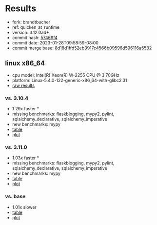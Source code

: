 # Results

- fork: brandtbucher
- ref: quicken_at_runtime
- version: 3.12.0a4+
- commit hash: [57469f4](https://github.com/brandtbucher/cpython/commit/57469f4)
- commit date: 2023-01-28T09:58:59-08:00
- commit merge base: [8d18d1ffd52eb3917c4566b09596d596116a5532](https://github.com/brandtbucher/cpython/commit/8d18d1ffd52eb3917c4566b09596d596116a5532)

## linux x86_64

- cpu model: Intel(R) Xeon(R) W-2255 CPU @ 3.70GHz
- platform: Linux-5.4.0-122-generic-x86_64-with-glibc2.31
- [raw results](bm-20230128-linux-x86_64-brandtbucher-quicken_at_runtime-3.12.0a4%2B-57469f4.json)

### vs. 3.10.4

- 1.29x faster \*
- missing benchmarks: flaskblogging, mypy2, pylint, sqlalchemy_declarative, sqlalchemy_imperative
- new benchmarks: mypy
- [table](bm-20230128-linux-x86_64-brandtbucher-quicken_at_runtime-3.12.0a4%2B-57469f4-vs-3.10.4.md)
- [plot](bm-20230128-linux-x86_64-brandtbucher-quicken_at_runtime-3.12.0a4%2B-57469f4-vs-3.10.4.png)

### vs. 3.11.0

- 1.03x faster \*
- missing benchmarks: flaskblogging, mypy2, pylint, sqlalchemy_declarative, sqlalchemy_imperative
- new benchmarks: mypy
- [table](bm-20230128-linux-x86_64-brandtbucher-quicken_at_runtime-3.12.0a4%2B-57469f4-vs-3.11.0.md)
- [plot](bm-20230128-linux-x86_64-brandtbucher-quicken_at_runtime-3.12.0a4%2B-57469f4-vs-3.11.0.png)

### vs. base

- 1.01x slower
- [table](bm-20230128-linux-x86_64-brandtbucher-quicken_at_runtime-3.12.0a4%2B-57469f4-vs-base.md)
- [plot](bm-20230128-linux-x86_64-brandtbucher-quicken_at_runtime-3.12.0a4%2B-57469f4-vs-base.png)

